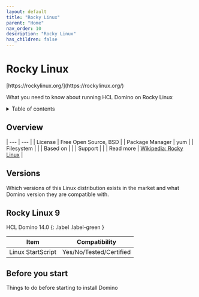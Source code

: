 ```yaml
---
layout: default
title: "Rocky Linux"
parent: "Home"
nav_order: 10
description: "Rocky Linux"
has_children: false
---
```


<h1>Rocky Linux</h1>
[https://rockylinux.org/](https://rockylinux.org/)

What you need to know about running HCL Domino on Rocky Linux

<details close markdown="block">
  <summary>
    Table of contents
  </summary>
  {: .text-delta }
1. TOC
{:toc}
</details>

## Overview

| --- | --- |
| License         | Free Open Source, BSD |
| Package Manager | yum |
| Filesystem      |    |
| Based on        |    |
| Support         |    |
| Read more       | [Wikipedia: Rocky Linux](https://en.wikipedia.org/wiki/Rocky_Linux) |

## Versions
Which versions of this Linux distribution exists in the market and what Domino version they are compatible with.


## Rocky Linux 9

HCL Domino 14.0
{: .label .label-green }

Item | Compatibility
---| ---
Linux StartScript | Yes/No/Tested/Certified


## Before you start
Things to do before starting to install Domino
